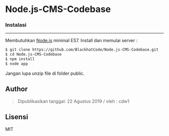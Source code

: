 # Node.js-CMS-Codebase

### Instalasi
----
Membutuhkan [Node.js](https://nodejs.org/) minimal ES7.
Install dan memulai server :

```sh
$ git clone https://github.com/BlackhatCode/Node.js-CMS-Codebase.git
$ cd Node.js-CMS-Codebase
$ npm install
$ node app
```
Jangan lupa unzip file di folder public.


## Author
> Dipublikasikan tanggal: 22 Agustus 2019 / oleh : cdw1


Lisensi
----
MIT
